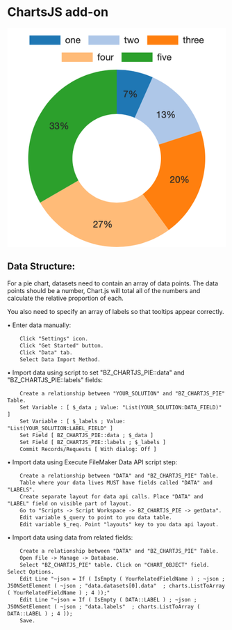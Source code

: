 # ChartsJS add-on

![image](image.png)

## Data Structure: 

For a pie chart, datasets need to contain an array of data points. The data points should be a number, Chart.js will total all of the numbers and calculate the relative proportion of each.

You also need to specify an array of labels so that tooltips appear correctly.

• Enter data manually:
```
	Click "Settings" icon.
	Click "Get Started" button.
	Click "Data" tab.
	Select Data Import Method.
```

• Import data using script to set "BZ_CHARTJS_PIE::data" and "BZ_CHARTJS_PIE::labels" fields:
```
	Create a relationship between "YOUR_SOLUTION" and "BZ_CHARTJS_PIE" Table.
	Set Variable : [ $_data ; Value: "List(YOUR_SOLUTION:DATA_FIELD)" ]
	Set Variable : [ $_labels ; Value: "List(YOUR_SOLUTION:LABEL_FIELD" ]
	Set Field [ BZ_CHARTJS_PIE::data ; $_data ]
	Set Field [ BZ_CHARTJS_PIE::labels ; $_labels ]
	Commit Records/Requests [ With dialog: Off ]
```

• Import data using Execute FileMaker Data API script step:
```
	Create a relationship between "DATA" and "BZ_CHARTJS_PIE" Table.
	Table where your data lives MUST have fields called "DATA" and "LABELS".
	Create separate layout for data api calls. Place "DATA" and "LABEL" field on visible part of layout.
	Go to "Scripts -> Script Workspace -> BZ_CHARTJS_PIE -> getData".
	Edit variable $_query to point to you data table.
	Edit variable $_req. Point "layouts" key to you data api layout.
```

• Import data using data from related fields:
```
	Create a relationship between "DATA" and "BZ_CHARTJS_PIE" Table.
	Open File -> Manage -> Database.
	Select "BZ_CHARTJS_PIE" table. Click on "CHART_OBJECT" field. Select Options.
	Edit Line "~json = If ( IsEmpty ( YourRelatedFieldName ) ; ~json ; JSONSetElement ( ~json ; "data.datasets[0].data"  ; charts.ListToArray ( YourRelatedFieldName ) ; 4 ));"
	Edit Line "~json = If ( IsEmpty ( DATA::LABEL ) ; ~json ; JSONSetElement ( ~json ; "data.labels"  ; charts.ListToArray ( DATA::LABEL ) ; 4 ));
	Save.
```

